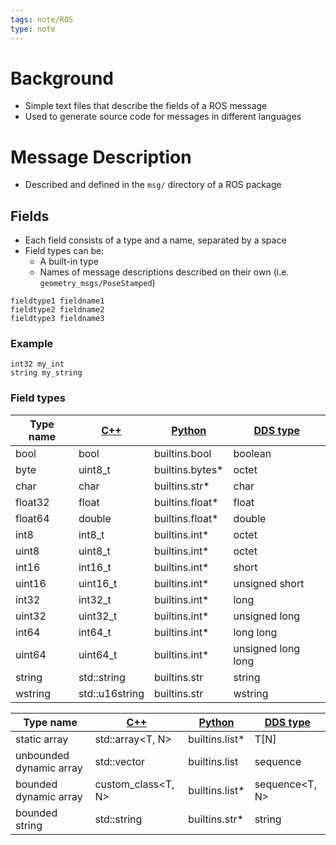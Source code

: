 ```yaml
---
tags: note/ROS
type: note
---
```

# Background
- Simple text files that describe the fields of a ROS message
- Used to generate source code for messages in different languages

# Message Description 
- Described and defined in the `msg/` directory of a ROS package

## Fields
- Each field consists of a type and a name, separated by a space
- Field types can be:
	- A built-in type
	- Names of message descriptions described on their own (i.e. `geometry_msgs/PoseStamped`)
```msg
fieldtype1 fieldname1
fieldtype2 fieldname2
fieldtype3 fieldname3
```
### Example
```msg
int32 my_int
string my_string
```


### Field types
| Type name | [C++](https://design.ros2.org/articles/generated_interfaces_cpp.html) | [Python](https://design.ros2.org/articles/generated_interfaces_python.html) | [DDS type](https://design.ros2.org/articles/mapping_dds_types.html) |
| --------- | --------------------------------------------------------------------- | --------------------------------------------------------------------------- | ------------------------------------------------------------------- |
| bool      | bool                                                                  | builtins.bool                                                               | boolean                                                             |
| byte      | uint8_t                                                               | builtins.bytes*                                                             | octet                                                               |
| char      | char                                                                  | builtins.str*                                                               | char                                                                |
| float32   | float                                                                 | builtins.float*                                                             | float                                                               |
| float64   | double                                                                | builtins.float*                                                             | double                                                              |
| int8      | int8_t                                                                | builtins.int*                                                               | octet                                                               |
| uint8     | uint8_t                                                               | builtins.int*                                                               | octet                                                               |
| int16     | int16_t                                                               | builtins.int*                                                               | short                                                               |
| uint16    | uint16_t                                                              | builtins.int*                                                               | unsigned short                                                      |
| int32     | int32_t                                                               | builtins.int*                                                               | long                                                                |
| uint32    | uint32_t                                                              | builtins.int*                                                               | unsigned long                                                       |
| int64     | int64_t                                                               | builtins.int*                                                               | long long                                                           |
| uint64    | uint64_t                                                              | builtins.int*                                                               | unsigned long long                                                  |
| string    | std::string                                                           | builtins.str                                                                | string                                                              |
| wstring   | std::u16string                                                        | builtins.str                                                                | wstring                                                             | 

|Type name|[C++](https://design.ros2.org/articles/generated_interfaces_cpp.html)|[Python](https://design.ros2.org/articles/generated_interfaces_python.html)|[DDS type](https://design.ros2.org/articles/mapping_dds_types.html)|
|---|---|---|---|
|static array|std::array<T, N>|builtins.list*|T[N]|
|unbounded dynamic array|std::vector|builtins.list|sequence|
|bounded dynamic array|custom_class<T, N>|builtins.list*|sequence<T, N>|
|bounded string|std::string|builtins.str*|string|
